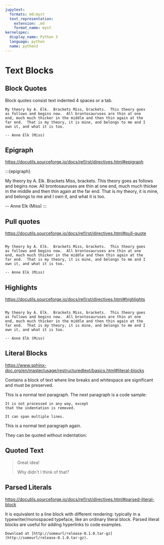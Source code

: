 ```yaml
---
jupytext:
  formats: md:myst
  text_representation:
    extension: .md
    format_name: myst
kernelspec:
  display_name: Python 3
  language: python
  name: python3
---
```

Text Blocks
===========

Block Quotes
------------

Block quotes consist text indented 4 spaces or a tab.

    My theory by A. Elk.  Brackets Miss, brackets.  This theory goes
    as follows and begins now.  All brontosauruses are thin at one
    end, much much thicker in the middle and then thin again at the
    far end.  That is my theory, it is mine, and belongs to me and I
    own it, and what it is too.

    -- Anne Elk (Miss)

Epigraph
--------

<https://docutils.sourceforge.io/docs/ref/rst/directives.html#epigraph>

:::{epigraph}

My theory by A. Elk.  Brackets Miss, brackets.  This theory goes
as follows and begins now.  All brontosauruses are thin at one
end, much much thicker in the middle and then thin again at the
far end.  That is my theory, it is mine, and belongs to me and I
own it, and what it is too.

-- Anne Elk (Miss)
:::

Pull quotes
-----------

<https://docutils.sourceforge.io/docs/ref/rst/directives.html#pull-quote>

```{pull-quote}

My theory by A. Elk.  Brackets Miss, brackets.  This theory goes
as follows and begins now.  All brontosauruses are thin at one
end, much much thicker in the middle and then thin again at the
far end.  That is my theory, it is mine, and belongs to me and I
own it, and what it is too.

-- Anne Elk (Miss)
```


Highlights
----------

<https://docutils.sourceforge.io/docs/ref/rst/directives.html#highlights>

```{highlights}

My theory by A. Elk.  Brackets Miss, brackets.  This theory goes
as follows and begins now.  All brontosauruses are thin at one
end, much much thicker in the middle and then thin again at the
far end.  That is my theory, it is mine, and belongs to me and I
own it, and what it is too.

-- Anne Elk (Miss)
```

Literal Blocks
--------------

<https://www.sphinx-doc.org/en/master/usage/restructuredtext/basics.html#literal-blocks>

Contains a block of text where line breaks and whitespace are significant and
must be preserved.

This is a normal text paragraph. The next paragraph is a code sample:

    It is not processed in any way, except
    that the indentation is removed.

    It can span multiple lines.

This is a normal text paragraph again.

They can be quoted without indentation:

Quoted Text
-----------

> Great idea!
>
> Why didn't I think of that?

Parsed Literals
---------------

<https://docutils.sourceforge.io/docs/ref/rst/directives.html#parsed-literal-block>

It is equivalent to a line block with different rendering: typically in a
typewriter/monospaced typeface, like an ordinary literal block. Parsed literal
blocks are useful for adding hyperlinks to code examples.

```{parsed-literal}
Download at [http://someurl/release-0.1.0.tar-gz](http://someurl/release-0.1.0.tar-gz).
```

